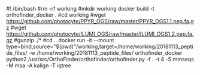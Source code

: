 #! /bin/bash
#rm -rf working
#mkdir working
docker build -t orthofinder_docker .
#cd working
#wget https://github.com/photocyte/PPYR_OGS/raw/master/PPYR_OGS1.1.pep.fa.gz
#wget https://github.com/photocyte/ILUMI_OGS/raw/master/ILUMI_OGS1.2.pep.fa.gz
#gunzip ./*
#cd ..
docker run -it --mount type=bind,source="$(pwd)"/working,target=/home/working/20181113_peptide_files/ -w /home/working/20181113_peptide_files/ orthofinder_docker python2 /usr/src/OrthoFinder/orthofinder/orthofinder.py -f . -t 4 -S mmseqs -M msa -A kalign -T iqtree

